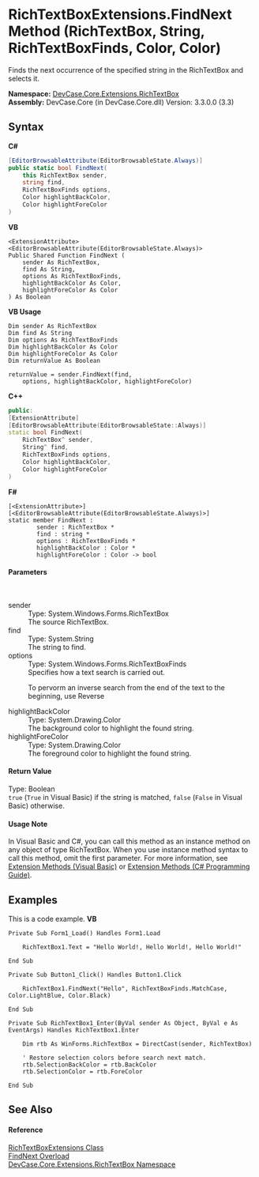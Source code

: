 # RichTextBoxExtensions.FindNext Method (RichTextBox, String, RichTextBoxFinds, Color, Color)
 

Finds the next occurrence of the specified string in the RichTextBox and selects it.

**Namespace:**&nbsp;<a href="N_DevCase_Core_Extensions_RichTextBox">DevCase.Core.Extensions.RichTextBox</a><br />**Assembly:**&nbsp;DevCase.Core (in DevCase.Core.dll) Version: 3.3.0.0 (3.3)

## Syntax

**C#**<br />
``` C#
[EditorBrowsableAttribute(EditorBrowsableState.Always)]
public static bool FindNext(
	this RichTextBox sender,
	string find,
	RichTextBoxFinds options,
	Color highlightBackColor,
	Color highlightForeColor
)
```

**VB**<br />
``` VB
<ExtensionAttribute>
<EditorBrowsableAttribute(EditorBrowsableState.Always)>
Public Shared Function FindNext ( 
	sender As RichTextBox,
	find As String,
	options As RichTextBoxFinds,
	highlightBackColor As Color,
	highlightForeColor As Color
) As Boolean
```

**VB Usage**<br />
``` VB Usage
Dim sender As RichTextBox
Dim find As String
Dim options As RichTextBoxFinds
Dim highlightBackColor As Color
Dim highlightForeColor As Color
Dim returnValue As Boolean

returnValue = sender.FindNext(find, 
	options, highlightBackColor, highlightForeColor)
```

**C++**<br />
``` C++
public:
[ExtensionAttribute]
[EditorBrowsableAttribute(EditorBrowsableState::Always)]
static bool FindNext(
	RichTextBox^ sender, 
	String^ find, 
	RichTextBoxFinds options, 
	Color highlightBackColor, 
	Color highlightForeColor
)
```

**F#**<br />
``` F#
[<ExtensionAttribute>]
[<EditorBrowsableAttribute(EditorBrowsableState.Always)>]
static member FindNext : 
        sender : RichTextBox * 
        find : string * 
        options : RichTextBoxFinds * 
        highlightBackColor : Color * 
        highlightForeColor : Color -> bool 

```


#### Parameters
&nbsp;<dl><dt>sender</dt><dd>Type: System.Windows.Forms.RichTextBox<br />The source RichTextBox.</dd><dt>find</dt><dd>Type: System.String<br />The string to find.</dd><dt>options</dt><dd>Type: System.Windows.Forms.RichTextBoxFinds<br />Specifies how a text search is carried out. 

 To pervorm an inverse search from the end of the text to the beginning, use Reverse</dd><dt>highlightBackColor</dt><dd>Type: System.Drawing.Color<br />The background color to highlight the found string.</dd><dt>highlightForeColor</dt><dd>Type: System.Drawing.Color<br />The foreground color to highlight the found string.</dd></dl>

#### Return Value
Type: Boolean<br />`true` (`True` in Visual Basic) if the string is matched, `false` (`False` in Visual Basic) otherwise.

#### Usage Note
In Visual Basic and C#, you can call this method as an instance method on any object of type RichTextBox. When you use instance method syntax to call this method, omit the first parameter. For more information, see <a href="https://docs.microsoft.com/dotnet/visual-basic/programming-guide/language-features/procedures/extension-methods">Extension Methods (Visual Basic)</a> or <a href="https://docs.microsoft.com/dotnet/csharp/programming-guide/classes-and-structs/extension-methods">Extension Methods (C# Programming Guide)</a>.

## Examples
This is a code example. 
**VB**<br />
``` VB
Private Sub Form1_Load() Handles Form1.Load

    RichTextBox1.Text = "Hello World!, Hello World!, Hello World!"

End Sub

Private Sub Button1_Click() Handles Button1.Click

    RichTextBox1.FindNext("Hello", RichTextBoxFinds.MatchCase, Color.LightBlue, Color.Black)

End Sub

Private Sub RichTextBox1_Enter(ByVal sender As Object, ByVal e As EventArgs) Handles RichTextBox1.Enter

    Dim rtb As WinForms.RichTextBox = DirectCast(sender, RichTextBox)

    ' Restore selection colors before search next match.
    rtb.SelectionBackColor = rtb.BackColor
    rtb.SelectionColor = rtb.ForeColor

End Sub
```


## See Also


#### Reference
<a href="T_DevCase_Core_Extensions_RichTextBox_RichTextBoxExtensions">RichTextBoxExtensions Class</a><br /><a href="Overload_DevCase_Core_Extensions_RichTextBox_RichTextBoxExtensions_FindNext">FindNext Overload</a><br /><a href="N_DevCase_Core_Extensions_RichTextBox">DevCase.Core.Extensions.RichTextBox Namespace</a><br />